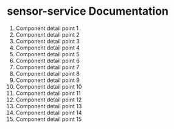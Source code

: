 # sensor-service Documentation

1. Component detail point 1
2. Component detail point 2
3. Component detail point 3
4. Component detail point 4
5. Component detail point 5
6. Component detail point 6
7. Component detail point 7
8. Component detail point 8
9. Component detail point 9
10. Component detail point 10
11. Component detail point 11
12. Component detail point 12
13. Component detail point 13
14. Component detail point 14
15. Component detail point 15